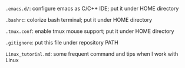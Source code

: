 
`.emacs.d/`: configure emacs as C/C++ IDE; put it under HOME directory

`.bashrc`: colorize bash terminal; put it under HOME directory

`.tmux.conf`: enable tmux mouse support; put it under HOME directory

`.gitignore`: put this file under repository PATH

`Linux_tutorial.md`: some frequent command and tips when I work with Linux
